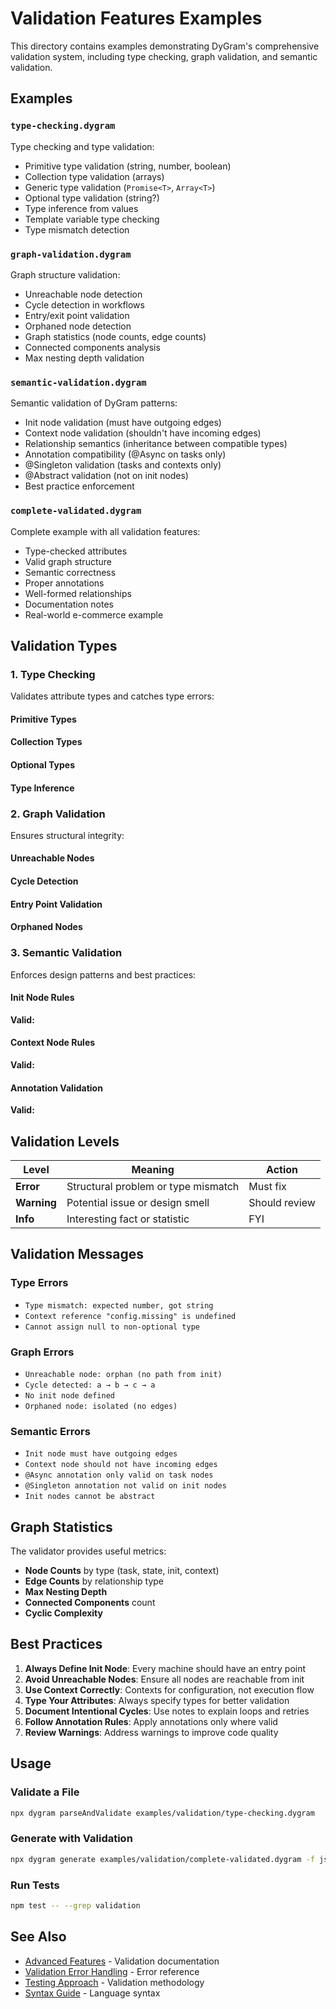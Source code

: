 # Validation Features Examples

This directory contains examples demonstrating DyGram's comprehensive validation system, including type checking, graph validation, and semantic validation.

## Examples

### `type-checking.dygram`
Type checking and type validation:
- Primitive type validation (string, number, boolean)
- Collection type validation (arrays)
- Generic type validation (`Promise<T>`, `Array<T>`)
- Optional type validation (string?)
- Type inference from values
- Template variable type checking
- Type mismatch detection

### `graph-validation.dygram`
Graph structure validation:
- Unreachable node detection
- Cycle detection in workflows
- Entry/exit point validation
- Orphaned node detection
- Graph statistics (node counts, edge counts)
- Connected components analysis
- Max nesting depth validation

### `semantic-validation.dygram`
Semantic validation of DyGram patterns:
- Init node validation (must have outgoing edges)
- Context node validation (shouldn't have incoming edges)
- Relationship semantics (inheritance between compatible types)
- Annotation compatibility (@Async on tasks only)
- @Singleton validation (tasks and contexts only)
- @Abstract validation (not on init nodes)
- Best practice enforcement

### `complete-validated.dygram`
Complete example with all validation features:
- Type-checked attributes
- Valid graph structure
- Semantic correctness
- Proper annotations
- Well-formed relationships
- Documentation notes
- Real-world e-commerce example

## Validation Types

### 1. Type Checking

Validates attribute types and catches type errors:

#### Primitive Types

<ExampleLoader path="examples/generated/example-1.dygram" height="400px" />


#### Collection Types

<ExampleLoader path="examples/generated/example-2.dygram" height="400px" />


#### Optional Types

<ExampleLoader path="examples/generated/example-3.dygram" height="400px" />


#### Type Inference

<ExampleLoader path="examples/generated/example-4.dygram" height="400px" />


### 2. Graph Validation

Ensures structural integrity:

#### Unreachable Nodes

<ExampleLoader path="examples/generated/example-5.dygram" height="400px" />


#### Cycle Detection

<ExampleLoader path="examples/generated/example-6.dygram" height="400px" />


#### Entry Point Validation

<ExampleLoader path="examples/generated/example-7.dygram" height="400px" />


#### Orphaned Nodes

<ExampleLoader path="examples/generated/example-8.dygram" height="400px" />


### 3. Semantic Validation

Enforces design patterns and best practices:

#### Init Node Rules

<ExampleLoader path="examples/generated/example-9.dygram" height="400px" />


**Valid:**

<ExampleLoader path="examples/generated/example-10.dygram" height="400px" />


#### Context Node Rules

<ExampleLoader path="examples/generated/example-11.dygram" height="400px" />


**Valid:**

<ExampleLoader path="examples/generated/example-12.dygram" height="400px" />


#### Annotation Validation

<ExampleLoader path="examples/generated/example-13.dygram" height="400px" />


**Valid:**

<ExampleLoader path="examples/generated/example-14.dygram" height="400px" />


## Validation Levels

| Level | Meaning | Action |
|-------|---------|--------|
| **Error** | Structural problem or type mismatch | Must fix |
| **Warning** | Potential issue or design smell | Should review |
| **Info** | Interesting fact or statistic | FYI |

## Validation Messages

### Type Errors
- `Type mismatch: expected number, got string`
- `Context reference "config.missing" is undefined`
- `Cannot assign null to non-optional type`

### Graph Errors
- `Unreachable node: orphan (no path from init)`
- `Cycle detected: a → b → c → a`
- `No init node defined`
- `Orphaned node: isolated (no edges)`

### Semantic Errors
- `Init node must have outgoing edges`
- `Context node should not have incoming edges`
- `@Async annotation only valid on task nodes`
- `@Singleton annotation not valid on init nodes`
- `Init nodes cannot be abstract`

## Graph Statistics

The validator provides useful metrics:

- **Node Counts** by type (task, state, init, context)
- **Edge Counts** by relationship type
- **Max Nesting Depth**
- **Connected Components** count
- **Cyclic Complexity**

## Best Practices

1. **Always Define Init Node**: Every machine should have an entry point
2. **Avoid Unreachable Nodes**: Ensure all nodes are reachable from init
3. **Use Context Correctly**: Contexts for configuration, not execution flow
4. **Type Your Attributes**: Always specify types for better validation
5. **Document Intentional Cycles**: Use notes to explain loops and retries
6. **Follow Annotation Rules**: Apply annotations only where valid
7. **Review Warnings**: Address warnings to improve code quality

## Usage

### Validate a File
```bash
npx dygram parseAndValidate examples/validation/type-checking.dygram
```

### Generate with Validation
```bash
npx dygram generate examples/validation/complete-validated.dygram -f json,html
```

### Run Tests
```bash
npm test -- --grep validation
```

## See Also

- [Advanced Features](../../docs/advanced-features.md) - Validation documentation
- [Validation Error Handling](../../docs/VALIDATION_ERROR_HANDLING.md) - Error reference
- [Testing Approach](../../docs/testing-approach.md) - Validation methodology
- [Syntax Guide](../../docs/syntax-guide.md) - Language syntax
